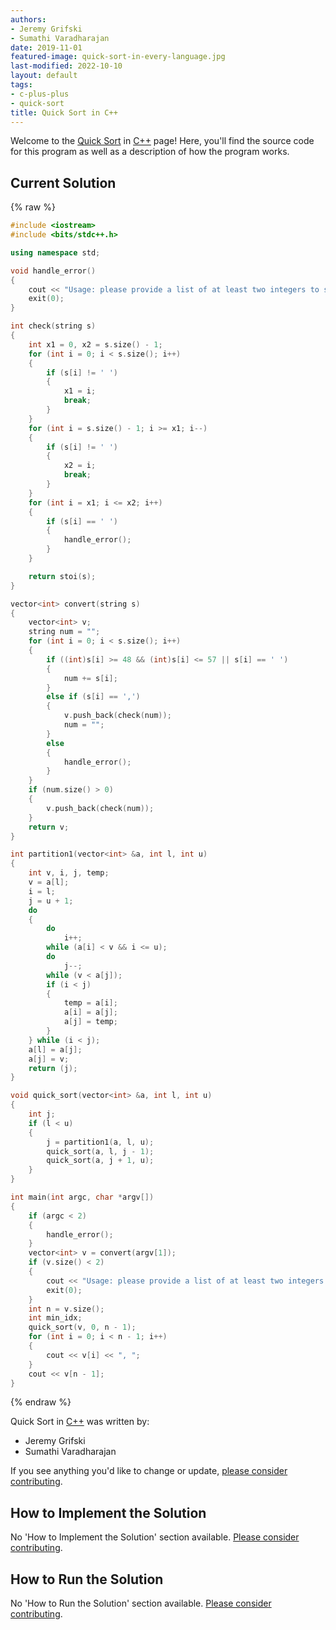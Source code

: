 ```yaml
---
authors:
- Jeremy Grifski
- Sumathi Varadharajan
date: 2019-11-01
featured-image: quick-sort-in-every-language.jpg
last-modified: 2022-10-10
layout: default
tags:
- c-plus-plus
- quick-sort
title: Quick Sort in C++
---
```


Welcome to the [Quick Sort](https://sampleprograms.io/projects/quick-sort) in [C++](https://sampleprograms.io/languages/c-plus-plus) page! Here, you'll find the source code for this program as well as a description of how the program works.

## Current Solution

{% raw %}

```c++
#include <iostream>
#include <bits/stdc++.h>

using namespace std;

void handle_error()
{
    cout << "Usage: please provide a list of at least two integers to sort in the format \"1, 2, 3, 4, 5\"" << endl;
    exit(0);
}

int check(string s)
{
    int x1 = 0, x2 = s.size() - 1;
    for (int i = 0; i < s.size(); i++)
    {
        if (s[i] != ' ')
        {
            x1 = i;
            break;
        }
    }
    for (int i = s.size() - 1; i >= x1; i--)
    {
        if (s[i] != ' ')
        {
            x2 = i;
            break;
        }
    }
    for (int i = x1; i <= x2; i++)
    {
        if (s[i] == ' ')
        {
            handle_error();
        }
    }

    return stoi(s);
}

vector<int> convert(string s)
{
    vector<int> v;
    string num = "";
    for (int i = 0; i < s.size(); i++)
    {
        if ((int)s[i] >= 48 && (int)s[i] <= 57 || s[i] == ' ')
        {
            num += s[i];
        }
        else if (s[i] == ',')
        {
            v.push_back(check(num));
            num = "";
        }
        else
        {
            handle_error();
        }
    }
    if (num.size() > 0)
    {
        v.push_back(check(num));
    }
    return v;
}

int partition1(vector<int> &a, int l, int u)
{
    int v, i, j, temp;
    v = a[l];
    i = l;
    j = u + 1;
    do
    {
        do
            i++;
        while (a[i] < v && i <= u);
        do
            j--;
        while (v < a[j]);
        if (i < j)
        {
            temp = a[i];
            a[i] = a[j];
            a[j] = temp;
        }
    } while (i < j);
    a[l] = a[j];
    a[j] = v;
    return (j);
}

void quick_sort(vector<int> &a, int l, int u)
{
    int j;
    if (l < u)
    {
        j = partition1(a, l, u);
        quick_sort(a, l, j - 1);
        quick_sort(a, j + 1, u);
    }
}

int main(int argc, char *argv[])
{
    if (argc < 2)
    {
        handle_error();
    }
    vector<int> v = convert(argv[1]);
    if (v.size() < 2)
    {
        cout << "Usage: please provide a list of at least two integers to sort in the format \"1, 2, 3, 4, 5\"" << endl;
        exit(0);
    }
    int n = v.size();
    int min_idx;
    quick_sort(v, 0, n - 1);
    for (int i = 0; i < n - 1; i++)
    {
        cout << v[i] << ", ";
    }
    cout << v[n - 1];
}

```

{% endraw %}

Quick Sort in [C++](https://sampleprograms.io/languages/c-plus-plus) was written by:

- Jeremy Grifski
- Sumathi Varadharajan

If you see anything you'd like to change or update, [please consider contributing](https://github.com/TheRenegadeCoder/sample-programs).

## How to Implement the Solution

No 'How to Implement the Solution' section available. [Please consider contributing](https://github.com/TheRenegadeCoder/sample-programs-website).

## How to Run the Solution

No 'How to Run the Solution' section available. [Please consider contributing](https://github.com/TheRenegadeCoder/sample-programs-website).